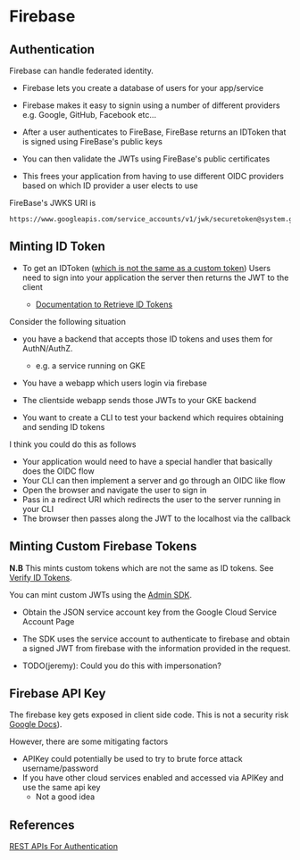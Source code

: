 # Firebase

## Authentication

Firebase can handle federated identity.

* Firebase lets you create a database of users for your app/service
* Firebase makes it easy to signin using a number of different providers
  e.g. Google, GitHub, Facebook etc...

* After a user authenticates to FireBase, FireBase returns an IDToken
  that is signed using FireBase's public keys

* You can then validate the JWTs using FireBase's public certificates

* This frees your application from having to use different OIDC providers
  based on which ID provider a user elects to use


FireBase's JWKS URI is

```
https://www.googleapis.com/service_accounts/v1/jwk/securetoken@system.gserviceaccount.com
```

## Minting ID Token

* To get an IDToken ([which is not the same as a custom token](https://firebase.google.com/docs/auth/admin/verify-id-tokens#web))
  Users need to sign into your application the server then returns the JWT to the client

  * [Documentation to Retrieve ID Tokens](https://firebase.google.com/docs/auth/admin/verify-id-tokens#web)


Consider the following situation
  * you have a backend that accepts those ID tokens and uses them for AuthN/AuthZ. 
  	* e.g. a service running on GKE

  * You have a webapp which users login via firebase
  * The clientside webapp sends those JWTs to your GKE backend
  * You want to create a CLI to test your backend which requires obtaining and sending ID tokens

I think you could do this as follows

  * Your application would need to have a special handler that basically does the OIDC flow
  * Your CLI can then implement a server and go through an OIDC like flow
  * Open the browser and navigate the user to sign in
  * Pass in a redirect URI which redirects the user to the server running in your CLI
  * The browser then passes along the JWT to the localhost via the callback


## Minting Custom Firebase Tokens

**N.B** This mints custom tokens which are not the same as ID tokens.
See [Verify ID Tokens](https://firebase.google.com/docs/auth/admin/verify-id-tokens). 

You can mint custom JWTs using the [Admin SDK](https://firebase.google.com/docs/auth/admin/create-custom-tokens#using_a_service_account_json_file). 

* Obtain the JSON service account key from the Google Cloud Service Account Page

* The SDK uses the service account to authenticate to firebase and obtain a signed JWT from firebase
  with the information provided in the request.


* TODO(jeremy): Could you do this with impersonation?


## Firebase API Key

The firebase key gets exposed in client side code. This is not a security risk [Google Docs](https://firebase.google.com/docs/projects/api-keys#api-keys-for-firebase-are-different)).

However, there are some mitigating factors

* APIKey could potentially be used to try to brute force attack username/password
* If you have other cloud services enabled and accessed via APIKey and use the same api key 
  * Not a good idea


## References

[REST APIs For Authentication](https://firebase.google.com/docs/reference/rest/auth/#section-refresh-token)